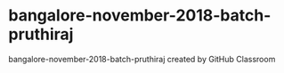 # bangalore-november-2018-batch-pruthiraj
bangalore-november-2018-batch-pruthiraj created by GitHub Classroom
